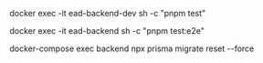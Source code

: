 docker exec -it ead-backend-dev sh -c "pnpm test"

docker exec -it ead-backend sh -c "pnpm test:e2e"

docker-compose exec backend npx prisma migrate reset --force